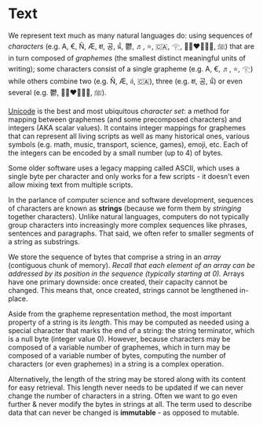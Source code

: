 # Text
We represent text much as many natural languages do: 
using sequences of _characters_ (e.g. A, €, Ñ, Æ, क्ष, 공, นั่, 鬱, ♬, ⭐, 🇨🇦, 𓂀, 👩🏻‍❤️‍💋‍👨🏾, ﷺ) that are in turn composed of _graphemes_ (the smallest distinct meaningful units of writing); 
some characters consist of a single grapheme (e.g. A, €, ♬, ⭐, 𓂀) while others combine two (e.g. Ñ, Æ, อ์, 🇨🇦), three (e.g. क्ष, 공, นั่) or even several (e.g. 鬱, 👩🏻‍❤️‍💋‍👨🏾, ﷺ).

[Unicode](https://www.joelonsoftware.com/articles/Unicode.html) is the best and most ubiquitous _character set_: 
a method for mapping between graphemes (and some precomposed characters) and integers (AKA scalar values). 
It contains integer mappings for graphemes that can represent all living scripts as well as many historical ones, 
various symbols (e.g. math, music, transport, science, games), emoji, etc. 
Each of the integers can be encoded by a small number (up to 4) of bytes. 

Some older software uses a legacy mapping called ASCII, which uses a single byte per character and only works for a few scripts - it doesn’t even allow mixing text from multiple scripts. 

In the parlance of computer science and software development, sequences of characters are known as **strings** 
(because we form them by _stringing_ together characters). 
Unlike natural languages, computers do not typically group characters into increasingly more complex sequences like phrases, sentences and paragraphs. 
That said, we often refer to smaller segments of a string as substrings.

We store the sequence of bytes that comprise a string in an _array_ (contiguous chunk of memory). 
_Recall that each element of an array can be addressed by its position in the sequence (typically starting at 0)._
Arrays have one primary downside: once created, their capacity cannot be changed. 
This means that, once created, strings cannot be lengthened in-place.

Aside from the grapheme representation method, the most important property of a string is its _length_. 
This may be computed as needed using a special character that marks the end of a string: the string terminator, which is a null byte (integer value 0). However, because characters may be composed of a variable number of graphemes, which in turn may be composed of a variable number of bytes, computing the number of characters (or even graphemes) in a string is a complex operation. 

Alternatively, the length of the string may be stored along with its content for easy retrieval. 
This length never needs to be updated if we can never change the number of characters in a string.
Often we want to go even further & never modify the bytes in strings at all. 
The term used to describe data that can never be changed is **immutable** - as opposed to mutable.
